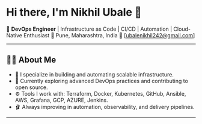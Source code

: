 # Hi there, I'm Nikhil Ubale 👋

🚀 **DevOps Engineer** | Infrastructure as Code | CI/CD | Automation | Cloud-Native Enthusiast
📍 Pune, Maharashtra, India
📧 [ubalenikhil242@gmail.com]

---

## 👨‍💼 About Me

* 🔧 I specialize in building and automating scalable infrastructure.
* 🌱 Currently exploring advanced DevOps practices and contributing to open source.
* ⚙️ Tools I work with: Terraform, Docker, Kubernetes, GitHub, Ansible, AWS, Grafana, GCP, AZURE, Jenkins.
* 🩰 Always improving in automation, observability, and delivery pipelines.

---

